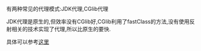 有两种常见的代理模式:JDK代理,CGlib代理


JDK代理是原生的,但效率没有CGlib好,CGlib利用了fastClass的方法,没有使用反射相关的技术实现了代理,所以比原生的要快.

具体可以参考[这里](https://www.yuque.com/renyong-jmovm/ds/bnfwbc)